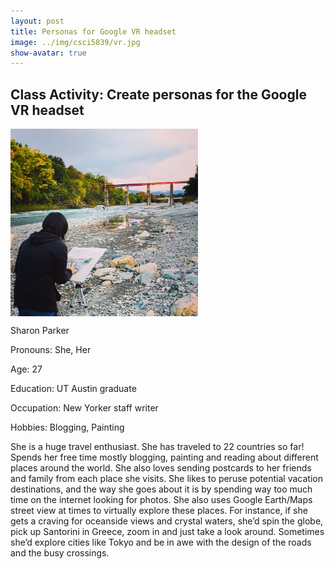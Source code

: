 ```yaml
---
layout: post
title: Personas for Google VR headset
image: ../img/csci5839/vr.jpg
show-avatar: true
---
```

## Class Activity: Create personas for the Google VR headset

<img src="../img/csci5839/sharonpersona.JPG" align="center" height="300" width="300">


Sharon Parker

Pronouns: She, Her

Age: 27

Education: UT Austin graduate

Occupation: New Yorker staff writer

Hobbies: Blogging, Painting

She is a huge travel enthusiast. She has traveled to 22 countries so far!
Spends her free time mostly blogging, painting and reading about different places around the world. She also loves sending postcards to her friends and family from each place she visits. She likes to peruse potential vacation destinations, and the way she goes about it is by spending way too much time on the internet looking for photos. She also uses Google Earth/Maps street view at times to virtually explore these places. For instance, if she gets a craving for oceanside views and crystal waters, she’d spin the globe, pick up Santorini in Greece, zoom in and just take a look around. Sometimes she’d explore cities like Tokyo and be in awe with the design of the roads and the busy crossings.
